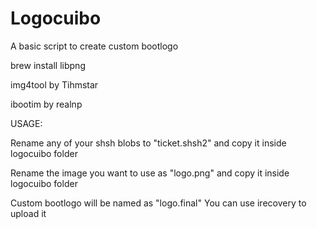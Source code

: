 # Logocuibo
A basic script to create custom bootlogo

brew install libpng

img4tool by Tihmstar

ibootim by realnp



USAGE:

Rename any of your shsh blobs to "ticket.shsh2" and copy it inside logocuibo folder

Rename the image you want to use as "logo.png" and copy it inside logocuibo folder

Custom bootlogo will be named as "logo.final" You can use irecovery to upload it 
